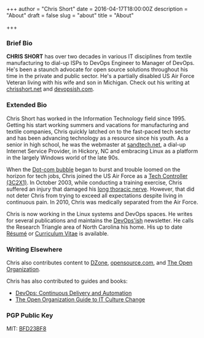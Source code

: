 +++
author = "Chris Short"
date = 2016-04-17T18:00:00Z
description = "About"
draft = false
slug = "about"
title = "About"

+++

### Brief Bio

**CHRIS SHORT** has over two decades in various IT disciplines from textile manufacturing to dial-up ISPs to DevOps Engineer to Manager of DevOps. He's been a staunch advocate for open source solutions throughout his time in the private and public sector. He's a partially disabled US Air Force Veteran living with his wife and son in Michigan. Check out his writing at [chrisshort.net](https://chrisshort.net) and [devopsish.com](https://devopsish.com).

### Extended Bio

Chris Short has worked in the Information Technology field since 1995. Getting his start working summers and vacations for manufacturing and textile companies, Chris quickly latched on to the fast-paced tech sector and has been advancing technology as a resource since his youth. As a senior in high school, he was the webmaster at [sandtech.net](http://sandtech.net), a dial-up Internet Service Provider, in Hickory, NC and embracing Linux as a platform in the largely Windows world of the late 90s.

When the [Dot-com bubble](https://en.wikipedia.org/wiki/Dot-com_bubble) began to burst and trouble loomed on the horizon for tech jobs, Chris joined the US Air Force as a [Tech Controller (3C2X1)](/3c2x1-tech-control/). In October 2003, while conducting a training exercise, Chris suffered an injury that damaged his [long thoracic nerve](/long-thoracic-nerve-palsy/). However, that did not deter Chris from trying to exceed all expectations despite living in continuous pain. In 2010, Chris was medically separated from the Air Force.

Chris is now working in the Linux systems and DevOps spaces. He writes for several publications and maintains the [DevOps'ish](https://devopsish.com) newsletter. He calls the Research Triangle area of North Carolina his home. His up to date [Résumé](/resume-cv/) or [Curriculum Vitae](/resume-cv/) is available.

### Writing Elsewhere

Chris also contributes content to [DZone](https://dzone.com/users/2868764/chrisshort.html), [opensource.com](https://opensource.com/users/chrisshort), and [The Open Organization](https://opensource.com/open-organization).

Chris has also contributed to guides and books:

* [DevOps: Continuous Delivery and Automation](https://dzone.com/guides/devops-continuous-delivery-and-automation?oid=devcs)
* [The Open Organization Guide to IT Culture Change](https://opensource.com/open-organization/17/6/open-org-it-culture-now-available)

### PGP Public Key

MIT: [BFD23BF8](http://pgp.mit.edu:11371/pks/lookup?op=get&search=0x0210E38FBFD23BF8)